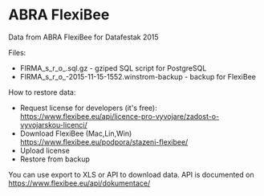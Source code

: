 # ABRA FlexiBee
Data from ABRA FlexiBee for Datafestak 2015

Files:
* FIRMA_s_r_o_.sql.gz - gziped SQL script for PostgreSQL
* FIRMA_s_r_o_-2015-11-15-1552.winstrom-backup - backup for FlexiBee


How to restore data:
* Request license for developers (it's free): https://www.flexibee.eu/api/licence-pro-vyvojare/zadost-o-vyvojarskou-licenci/
* Download FlexiBee (Mac,Lin,Win) https://www.flexibee.eu/podpora/stazeni-flexibee/
* Upload license
* Restore from backup

You can use export to XLS or API to download data. API is documented on https://www.flexibee.eu/api/dokumentace/


